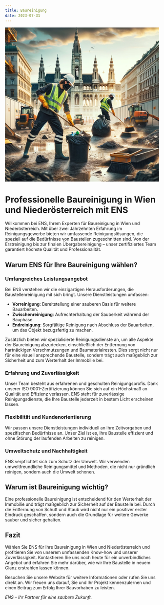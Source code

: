 ```yaml
---
title: Baureinigung
date: 2023-07-31
---
```


![](./banner.webp)

# Professionelle Baureinigung in Wien und Niederösterreich mit ENS

Willkommen bei ENS, Ihrem Experten für Baureinigung in Wien und Niederösterreich. Mit über zwei Jahrzehnten Erfahrung im Reinigungsgewerbe bieten wir umfassende Reinigungslösungen, die speziell auf die Bedürfnisse von Baustellen zugeschnitten sind. Von der Erstreinigung bis zur finalen Übergabereinigung – unser zertifiziertes Team garantiert höchste Qualität und Professionalität.

## Warum ENS für Ihre Baureinigung wählen?

### Umfangreiches Leistungsangebot

Bei ENS verstehen wir die einzigartigen Herausforderungen, die Baustellenreinigung mit sich bringt. Unsere Dienstleistungen umfassen:

- **Vorreinigung**: Bereitstellung einer sauberen Basis für weitere Bauarbeiten.
- **Zwischenreinigung**: Aufrechterhaltung der Sauberkeit während der Bauphase.
- **Endreinigung**: Sorgfältige Reinigung nach Abschluss der Bauarbeiten, um das Objekt bezugsfertig zu machen.

Zusätzlich bieten wir spezialisierte Reinigungsdienste an, um alle Aspekte der Baureinigung abzudecken, einschließlich der Entfernung von hartnäckigen Verschmutzungen und Baumaterialresten. Dies sorgt nicht nur für eine visuell ansprechende Baustelle, sondern trägt auch maßgeblich zur Sicherheit und zum Werterhalt der Immobilie bei.

### Erfahrung und Zuverlässigkeit

Unser Team besteht aus erfahrenen und geschulten Reinigungsprofis. Dank unserer ISO 9001-Zertifizierung können Sie sich auf ein Höchstmaß an Qualität und Effizienz verlassen. ENS steht für zuverlässige Reinigungsdienste, die Ihre Baustelle jederzeit in bestem Licht erscheinen lassen.

### Flexibilität und Kundenorientierung

Wir passen unsere Dienstleistungen individuell an Ihre Zeitvorgaben und spezifischen Bedürfnisse an. Unser Ziel ist es, Ihre Baustelle effizient und ohne Störung der laufenden Arbeiten zu reinigen.

### Umweltschutz und Nachhaltigkeit

ENS verpflichtet sich zum Schutz der Umwelt. Wir verwenden umweltfreundliche Reinigungsmittel und Methoden, die nicht nur gründlich reinigen, sondern auch die Umwelt schonen.

## Warum ist Baureinigung wichtig?

Eine professionelle Baureinigung ist entscheidend für den Werterhalt der Immobilie und trägt maßgeblich zur Sicherheit auf der Baustelle bei. Durch die Entfernung von Schutt und Staub wird nicht nur ein positiver erster Eindruck geschaffen, sondern auch die Grundlage für weitere Gewerke sauber und sicher gehalten.

## Fazit

Wählen Sie ENS für Ihre Baureinigung in Wien und Niederösterreich und profitieren Sie von unserem umfassenden Know-how und unserer Zuverlässigkeit. Kontaktieren Sie uns noch heute für ein unverbindliches Angebot und erfahren Sie mehr darüber, wie wir Ihre Baustelle in neuem Glanz erstrahlen lassen können.

Besuchen Sie unsere Website für weitere Informationen oder rufen Sie uns direkt an. Wir freuen uns darauf, Sie und Ihr Projekt kennenzulernen und einen Beitrag zum Erfolg Ihrer Bauvorhaben zu leisten.

_ENS – Ihr Partner für eine saubere Zukunft._
